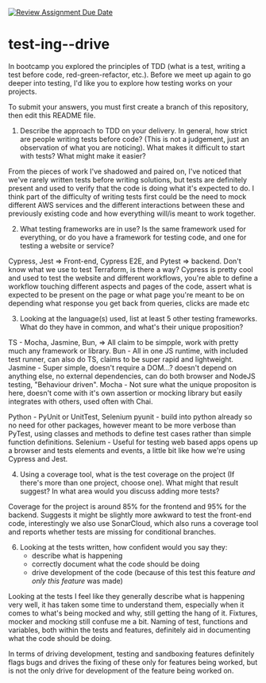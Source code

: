 [![Review Assignment Due Date](https://classroom.github.com/assets/deadline-readme-button-22041afd0340ce965d47ae6ef1cefeee28c7c493a6346c4f15d667ab976d596c.svg)](https://classroom.github.com/a/ycVsfoVh)
# test-ing--drive

In bootcamp you explored the principles of TDD (what is a test, writing a test before code, red-green-refactor, etc.). Before we meet up again to go deeper into testing, I'd like you to explore how testing works on your projects.

To submit your answers, you must first create a branch of this repository, then edit this README file.

1. Describe the approach to TDD on your delivery. In general, how strict are people writing tests before code? (This is not a judgement, just an observation of what you are noticing). What makes it difficult to start with tests? What might make it easier?

From the pieces of work I've shadowed and paired on, I've noticed that we've rarely written tests before writing solutions, but tests are definitely present and used to verify that the code is doing what it's expected to do. I think part of the difficulty of writing tests first could be the need to mock different AWS services and the different interactions between these and previously existing code and how everything will/is meant to work together.

2. What testing frameworks are in use? Is the same framework used for everything, or do you have a framework for testing code, and one for testing a website or service?

Cypress, Jest => Front-end, Cypress E2E, and Pytest => backend. Don't know what we use to test Terraform, is there a way?
Cypress is pretty cool and used to test the website and different workflows, you're able to define a workflow touching different aspects and pages of the code, assert what is expected to be present on the page or what page you're meant to be on depending what response you get back from queries, clicks are made etc



3. Looking at the language(s) used, list at least 5 other testing frameworks. What do they have in common, and what's their unique proposition?

TS - Mocha, Jasmine, Bun, => All claim to be simpple, work with pretty much any framework or library.
Bun - All in one JS runtime, with included test runner, can also do TS, claims to be super rapid and lightweight.
Jasmine - Super simple, doesn't require a DOM...? doesn't depend on anything else, no external dependencies, can do both browser and NodeJS testing, "Behaviour driven".
Mocha - Not sure what the unique propositon is here, doesn't come with it's own assertion or mocking library but easily integrates with others, used often with Chai.

Python - PyUnit or UnitTest, Selenium
pyunit - build into python already so no need for other packages, however meant to be more verbose than PyTest, using classes and methods to define test cases rather than simple function definitions.
Selenium - Useful for testing web based apps opens up a browser and tests elements and events, a little bit like how we're using Cypress and Jest.

4. Using a coverage tool, what is the test coverage on the project (If there's more than one project, choose one). What might that result suggest? In what area would you discuss adding more tests?

Coverage for the project is around 85% for the frontend and 95% for the backend. Suggests it might be slightly more awkward to test the front-end code, interestingly we also use SonarCloud, which also runs a coverage tool and reports whether tests are missing for conditional branches.


6. Looking at the tests written, how confident would you say they:
    - describe what is happening
    - correctly document what the code should be doing
    - drive development of the code (because of this test this feature *and only this feature* was made)
  

Looking at the tests I feel like they generally describe what is happening very well, it has taken some time to understand them, especially when it comes to what's being mocked and why, still getting the hang of it. Fixtures, mocker and mocking still confuse me a bit.
Naming of test, functions and variables, both within the tests and features, definitely aid in documenting what the code should be doing.

In terms of driving development, testing and sandboxing features definitely flags bugs and drives the fixing of these only for features being worked, but is not the only drive for development of the feature being worked on.  










